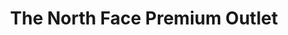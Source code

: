 ---
title: "The North Face Premium Outlet"
url: /victor/the-north-face-premium-outlet/
shop: clothes
---